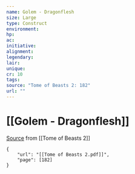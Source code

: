 ```yaml
---
name: Golem - Dragonflesh
size: Large
type: Construct
environment: 
hp: 
ac: 
initiative: 
alignment: 
legendary: 
lair: 
unique: 
cr: 10
tags: 
source: "Tome of Beasts 2: 182"
url: ""
---
```

# [[Golem - Dragonflesh]]

[Source](zotero://open-pdf/library/items/9UQIAB6R?page=182) from [[Tome of Beasts 2]]

```pdf
{
	"url": "[[Tome of Beasts 2.pdf]]",
	"page": [182]
}
```

